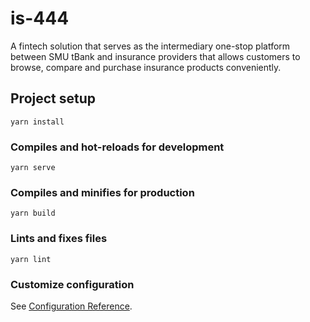# is-444

A fintech solution that serves as the intermediary one-stop platform between SMU tBank and insurance providers that allows customers to browse, compare and purchase insurance products conveniently.

## Project setup
```
yarn install
```

### Compiles and hot-reloads for development
```
yarn serve
```

### Compiles and minifies for production
```
yarn build
```

### Lints and fixes files
```
yarn lint
```

### Customize configuration
See [Configuration Reference](https://cli.vuejs.org/config/).
